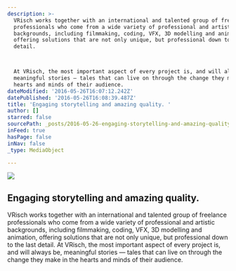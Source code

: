 ```yaml
---
description: >-
  VRisch works together with an international and talented group of freelance
  professionals who come from a wide variety of professional and artistic
  backgrounds, including filmmaking, coding, VFX, 3D modelling and animation,
  offering solutions that are not only unique, but professional down to the last
  detail.



  At VRisch, the most important aspect of every project is, and will always be,
  meaningful stories — tales that can live on through the change they make in the
  hearts and minds of their audience.
dateModified: '2016-05-26T16:07:12.242Z'
datePublished: '2016-05-26T16:08:39.487Z'
title: 'Engaging storytelling and amazing quality. '
author: []
starred: false
sourcePath: _posts/2016-05-26-engaging-storytelling-and-amazing-quality.md
inFeed: true
hasPage: false
inNav: false
_type: MediaObject

---
```

<article style=""><img src="https://the-grid-user-content.s3-us-west-2.amazonaws.com/935121c6-8e31-4687-853c-b0b0b0d4a247.jpg" /><h1>Engaging storytelling and amazing quality. </h1><p>VRisch works together with an international and talented group of freelance professionals who come from a wide variety of professional and artistic backgrounds, including filmmaking, coding, VFX, 3D modelling and animation, offering solutions that are not only unique, but professional down to the last detail. At VRisch, the most important aspect of every project is, and will always be, meaningful stories — tales that can live on through the change they make in the hearts and minds of their audience.</p></article>
